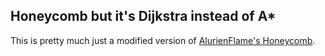 ## Honeycomb but it's Dijkstra instead of A*
This is pretty much just a modified version of [AlurienFlame's Honeycomb](https://github.com/AlurienFlame/Honeycomb).